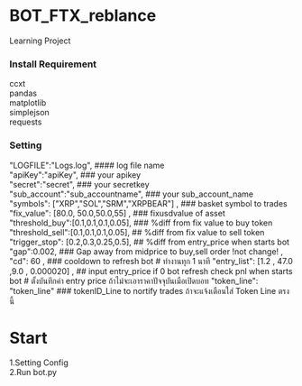# BOT_FTX_reblance
 Learning Project

### Install Requirement ###
ccxt  
pandas  
matplotlib  
simplejson  
requests  


  
### Setting ###   
  "LOGFILE":"Logs.log",             #### log file name   
  "apiKey":"apiKey",                ### your apikey  
  "secret":"secret",                ### your secretkey  
  "sub_account":"sub_accountname",                 ### your sub_account_name   
  "symbols": ["XRP","SOL","SRM","XRPBEAR"] ,                 ### basket symbol to trades 
  "fix_value": [80.0, 50.0,50.0,55] ,                 ### fixusdvalue of asset  
  "threshold_buy":[0.1,0.1,0.1,0.05],                 ### %diff from fix value to buy token   
  "threshold_sell":[0.1,0.1,0.1,0.05],                 ## %diff from fix value to sell token   
  "trigger_stop": [0.2,0.3,0.25,0.5],                 ## %diff from entry_price when starts bot     
  "gap":0.002,                                        ### Gap away from midprice to buy,sell order  !not change!  ,
  "cd": 60 ,                                          ### cooldown to refresh bot   # ทำงานทุก 1 นาที
  "entry_list": [1.2 ,  47.0 ,9.0 , 0.000020] ,       ## input entry_price if 0 bot refresh check pnl when starts bot # ตั้งบันทึกค่า entry price ถ้าไม่จะเอาราคาปัจจุบันเมือเปิดบอท
  "token_line": "token_line"                          ###  tokenID_Line to nortify trades  ถ้าจะแจ้งเตือนใส่ Token Line ตรงนี้

# Start #
 1.Setting Config  
 2.Run bot.py  

